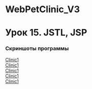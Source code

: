 # WebPetClinic_V3
<h1>Урок 15. JSTL, JSP</h1>
<h3>Скриншоты программы</h3>
<a href="https://www.dropbox.com/s/tjhi8jwkecrpwt6/%D0%BA%D0%BB%D0%B8%D0%BD%D0%B8%D0%BA%D0%B01.png?dl=0">Clinic1</a>
</br>
<a href="https://www.dropbox.com/s/nkfbxa7690zwwji/%D0%BA%D0%BB%D0%B8%D0%BD%D0%B8%D0%BA%D0%B02.png?dl=0">Clinic1</a>
</br>
<a href="https://www.dropbox.com/s/dgxbdc4me9trdg7/%D0%BA%D0%BB%D0%B8%D0%BD%D0%B8%D0%BA%D0%B03.png?dl=0">Clinic1</a>
</br>
<a href="https://www.dropbox.com/s/pc3c7m274rrkpy5/%D0%BA%D0%BB%D0%B8%D0%BD%D0%B8%D0%BA%D0%B04.png?dl=0">Clinic1</a>
</br>
<a href="https://www.dropbox.com/s/xx47oygw4fzgosd/%D0%BA%D0%BB%D0%B8%D0%BD%D0%B8%D0%BA%D0%B05.png?dl=0">Clinic1</a>
</br>
